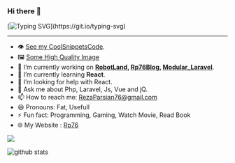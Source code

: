 ### Hi there 👋

[![Typing SVG](https://readme-typing-svg.demolab.com?font=Fira+Code&size=14&pause=10000&color=F71856&vCenter=true&multiline=true&repeat=false&width=526&lines=I'm+Reza_Atom+(Reza+Parsian)+Php+Programmer+work+with+Laravel.)](https://git.io/typing-svg)

-----------------

- 👁️ [See my CoolSnippetsCode](https://github.com/RezaParsian/CoolSnippetsCode).
- 🖼 [Some High Quality Image](https://rezaparsian.github.io/HdWallpaper/)
- 🔭 I’m currently working on **[RobotLand](https://core.terminalads.com/), [Rp76Blog](https://github.com/RezaParsian/Rp76Blog), [Modular_Laravel](https://github.com/RezaParsian/Modular_Laravel)**.
- 🌱 I’m currently learning **React**.
- 🤔 I’m looking for help with React.
- 💬 Ask me about Php, Laravel, Js, Vue and jQ.
- 📫 How to reach me: [RezaParsian76@gmail.com](mailto:RezaParsian76@gmail.com)
- 😄 Pronouns: Fat, Usefull
- ⚡ Fun fact: Programming, Gaming, Watch Movie, Read Book
- 🌐 My Website : <a href="https://rp76.ir">Rp76</a>

<img align="center" src="https://github-readme-stats.vercel.app/api/top-langs/?username=rezaparsian&hide=javascript,html,C%23,css,shaderlab&layout=compact" />

![github stats](https://github-readme-stats.vercel.app/api?username=RezaParsian&show_icons=true&include_all_commits=true)
